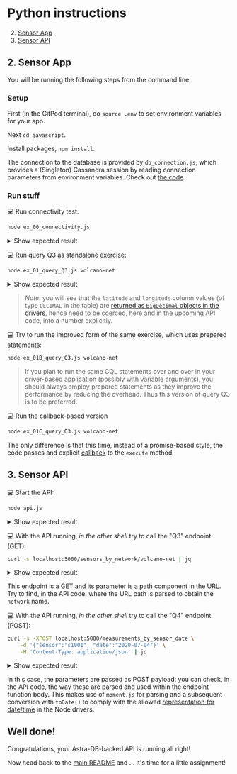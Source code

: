 # Python instructions

2. [Sensor App](#2-sensor-app)
3. [Sensor API](#3-sensor-api)

## 2. Sensor App

You will be running the following steps from the command line.

### Setup

First (in the GitPod terminal), do `source .env` to set environment variables for your app.

Next `cd javascript`.

Install packages, `npm install`.

The connection to the database is provided by `db_connection.js`, which
provides a (Singleton) Cassandra session by reading connection parameters
from environment variables. Check out [the code](db_connection.js).

### Run stuff

💻 Run connectivity test:
```bash
node ex_00_connectivity.js
```
<details><summary>Show expected result</summary>

```
$> node ex_00_connectivity.js 
Creating session.
    ** Connected to cluster 'cndb' at data center 'us-east1' **
Session closed.
```

</details>

💻 Run query Q3 as standalone exercise:
```bash
node ex_01_query_Q3.js volcano-net
```
<details><summary>Show expected result</summary>

```
$ node ex_01_query_Q3.js volcano-net
Creating session.
    ** Querying sensors for network 'volcano-net' ...
      - Sensor    s2001 (LAT=44.46, LON=-110.83): accuracy = high, sensitivity = medium
      - Sensor    s2002 (LAT=44.46, LON=-110.83): accuracy = high, sensitivity = medium
Session closed.
```

</details>

> _Note_: you will see that the `latitude` and `longitude` column values
> (of type `DECIMAL` in the table) are
> [returned as `BigDecimal` objects in the drivers](https://docs.datastax.com/en/developer/nodejs-driver/4.6/features/datatypes/), hence
> need to be coerced, here and in the upcoming API code, into a number explicitly.

💻 Try to run the improved form of the same exercise, which uses prepared statements:
```bash
node ex_01B_query_Q3.js volcano-net
```
> If you plan to run the same CQL statements over and over in your driver-based application
> (possibly with variable arguments), you should always employ prepared statements as they improve
> the performance by reducing the overhead. Thus this version of query Q3 is to be preferred.

💻 Run the callback-based version
```bash
node ex_01C_query_Q3.js volcano-net
```

The only difference is that this time, instead of a promise-based style,
the code passes and explicit [callback](https://docs.datastax.com/en/developer/nodejs-driver/4.6/api/class.Client/#execute) to the `execute` method.

## 3. Sensor API

💻 Start the API:
```bash
node api.js
```
<details><summary>Show expected result</summary>

```
$> node api.js
Creating session.
API ready on port 5000
```

</details>

💻 With the API running, _in the other shell_ try to call the "Q3" endpoint (GET):
```bash
curl -s localhost:5000/sensors_by_network/volcano-net | jq
```
<details><summary>Show expected result</summary>

```
$> curl -s localhost:5000/sensors_by_network/volcano-net | jq
[
  {
    "network": "volcano-net",
    "sensor": "s2001",
    "characteristics": {
      "accuracy": "high",
      "sensitivity": "medium"
    },
    "latitude": 44.460321,
    "longitude": -110.828151
  },
  {
    "network": "volcano-net",
    "sensor": "s2002",
    "characteristics": {
      "accuracy": "high",
      "sensitivity": "medium"
    },
    "latitude": 44.463195,
    "longitude": -110.830124
  }
]
```

</details>

This endpoint is a GET and its parameter is a path component in the URL.
Try to find, in the API code, where the URL path is parsed to obtain the `network` name.

💻 With the API running, _in the other shell_ try to call the "Q4" endpoint (POST):
```bash
curl -s -XPOST localhost:5000/measurements_by_sensor_date \
    -d '{"sensor":"s1001", "date":"2020-07-04"}' \
    -H 'Content-Type: application/json' | jq
```
<details><summary>Show expected result</summary>

```
$> curl -s -XPOST localhost:5000/measurements_by_sensor_date \
>     -d '{"sensor":"s1001", "date":"2020-07-04"}' \
>     -H 'Content-Type: application/json' | jq
[
  {
    "timestamp": "2020-07-04T12:59:59.000Z",
    "value": 98
  },
  {
    "timestamp": "2020-07-04T12:00:01.000Z",
    "value": 97
  },
  {
    "timestamp": "2020-07-04T00:59:59.000Z",
    "value": 79
  },
  {
    "timestamp": "2020-07-04T00:00:01.000Z",
    "value": 80
  }
]
```

</details>

In this case, the parameters are passed as POST payload: you can check, in the API
code, the way these are parsed and used within the endpoint function body.
This makes use of `moment.js` for parsing and a subsequent conversion with
`toDate()` to comply with the allowed [representation for date/time](https://docs.datastax.com/en/developer/nodejs-driver/4.6/features/datatypes/datetime/) in the Node drivers.

## Well done!

Congratulations, your Astra-DB-backed API is running all right!

Now head back to the [main README](../README.md#homework-instructions) and ... it's time for a little assignment!
